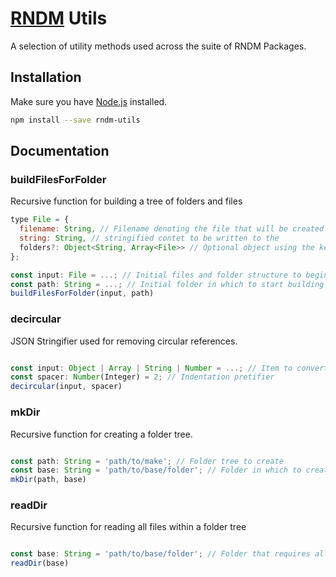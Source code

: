 # [RNDM](https://www.rndm.com) Utils

A selection of utility methods used across the suite of RNDM Packages.

## Installation

Make sure you have [Node.js](http://nodejs.org/) installed.

```sh
npm install --save rndm-utils
```

## Documentation
### buildFilesForFolder
Recursive function for building a tree of folders and files

```javascript
type File = {
  filename: String, // Filename denoting the file that will be created within the folder context
  string: String, // stringified contet to be written to the
  folders?: Object<String, Array<File>> // Optional object using the key as the path for the next folder
};

const input: File = ...; // Initial files and folder structure to begin building the tree
const path: String = ...; // Initial folder in which to start building the tree
buildFilesForFolder(input, path)
```

### decircular
JSON Stringifier used for removing circular references.

```javascript

const input: Object | Array | String | Number = ...; // Item to convert to JSON String
const spacer: Number(Integer) = 2; // Indentation pretifier
decircular(input, spacer)
```

### mkDir
Recursive function for creating a folder tree.

```javascript

const path: String = 'path/to/make'; // Folder tree to create
const base: String = 'path/to/base/folder'; // Folder in which to create new tree
mkDir(path, base)
```

### readDir
Recursive function for reading all files within a folder tree

```javascript

const base: String = 'path/to/base/folder'; // Folder that requires all files
readDir(base)
```
